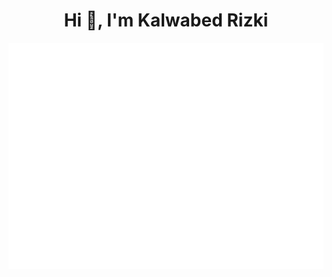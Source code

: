 <h1 align="center">Hi 👋, I'm Kalwabed Rizki</h1>

<img src="https://github.com/kalwabed/kalwabed/blob/master/github-metrics.svg"/>
